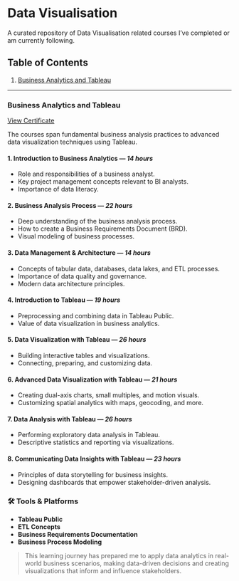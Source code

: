 # Data Visualisation
A curated repository of Data Visualisation related courses I’ve completed or am currently following.

## Table of Contents
1. [Business Analytics and Tableau](#business-analytics-and-tableau)

---

### Business Analytics and Tableau

[View Certificate](https://coursera.org/share/8e4a8cabc82db6b1b0037c2b4436b0cd)

The courses span fundamental business analysis practices to advanced data visualization techniques using Tableau.

#### 1. **Introduction to Business Analytics** — *14 hours*
  - Role and responsibilities of a business analyst.
  - Key project management concepts relevant to BI analysts.
  - Importance of data literacy.

#### 2. **Business Analysis Process** — *22 hours*
  - Deep understanding of the business analysis process.
  - How to create a Business Requirements Document (BRD).
  - Visual modeling of business processes.

#### 3. **Data Management & Architecture** — *14 hours*
  - Concepts of tabular data, databases, data lakes, and ETL processes.
  - Importance of data quality and governance.
  - Modern data architecture principles.

#### 4. **Introduction to Tableau** — *19 hours*
  - Preprocessing and combining data in Tableau Public.
  - Value of data visualization in business analytics.

#### 5. **Data Visualization with Tableau** — *26 hours*
  - Building interactive tables and visualizations.
  - Connecting, preparing, and customizing data.

#### 6. **Advanced Data Visualization with Tableau** — *21 hours*
  - Creating dual-axis charts, small multiples, and motion visuals.
  - Customizing spatial analytics with maps, geocoding, and more.

#### 7. **Data Analysis with Tableau** — *26 hours*
  - Performing exploratory data analysis in Tableau.
  - Descriptive statistics and reporting via visualizations.

#### 8. **Communicating Data Insights with Tableau** — *23 hours*
  - Principles of data storytelling for business insights.
  - Designing dashboards that empower stakeholder-driven analysis.

### 🛠 Tools & Platforms
- **Tableau Public**
- **ETL Concepts**
- **Business Requirements Documentation**
- **Business Process Modeling**

> This learning journey has prepared me to apply data analytics in real-world business scenarios, making data-driven decisions and creating visualizations that inform and influence stakeholders.
